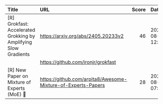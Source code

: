 | Title                                                           | URL                                                          |   Score | Date                |
|:----------------------------------------------------------------|:-------------------------------------------------------------|--------:|:--------------------|
| [R] Grokfast: Accelerated Grokking by Amplifying Slow Gradients | https://arxiv.org/abs/2405.20233v2                           |      46 | 2024-08-13 12:08:01 |
|                                                                 | https://github.com/ironjr/grokfast                           |         |                     |
| [R] New Paper on Mixture of Experts (MoE) 🚀                     | https://github.com/arpita8/Awesome-Mixture-of-Experts-Papers |      28 | 2024-08-14 07:02:30 |